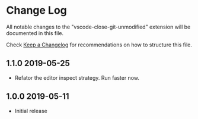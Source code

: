 # Change Log

All notable changes to the "vscode-close-git-unmodified" extension will be documented in this file.

Check [Keep a Changelog](http://keepachangelog.com/) for recommendations on how to structure this file.

## 1.1.0  2019-05-25

- Refator the editor inspect strategy. Run faster now.

## 1.0.0 2019-05-11

- Initial release